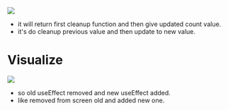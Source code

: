 
![](https://i.imgur.com/KX3sXLC.png)

- it will return first cleanup function and then give updated count value.
- it's do cleanup previous value and then update to new value.

# Visualize



![](https://i.imgur.com/1Zu19gK.png)



- so old useEffect removed and new useEffect added.
- like removed from screen old and added new one.


